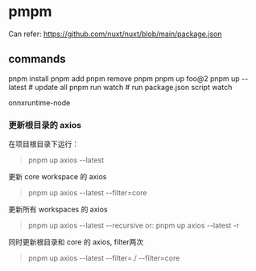 # pmpm
Can refer: https://github.com/nuxt/nuxt/blob/main/package.json
## commands
pnpm install
pnpm add <pkg>
pnpm remove
pnpm <cmd>
pnpm up foo@2
pnpm up --latest # update all
pnpm run watch # run package.json script watch

onnxruntime-node

### 更新根目录的 axios
在项目根目录下运行：
>pnpm up axios --latest

更新 core workspace 的 axios
>pnpm up axios --latest --filter=core

更新所有 workspaces 的 axios
> pnpm up axios --latest --recursive
or:
>pnpm up axios --latest -r

同时更新根目录和 core 的 axios, filter两次
>pnpm up axios --latest --filter=./ --filter=core